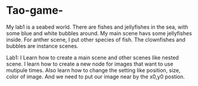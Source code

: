 # Tao-game-
My lab1 is a seabed world. There are fishes and jellyfishes in the sea, with some blue and white bubbles around.
My main scene havs some jellyfishes inside. For anther scene, I put other species of fish. The clownfishes and bubbles are instance scenes.

Lab1: I Learn how to create a main scene and other scenes like nested scene. I learn how to create a new node for images that want to use mutipule times. 
Also learn how to change the setting like position, size, color of image. And we need to put our image near by the x0,y0 postion.